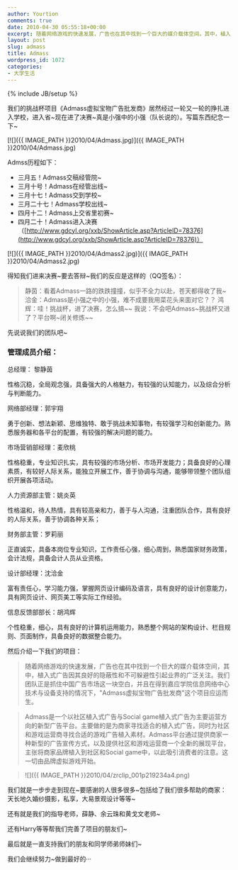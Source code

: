 ```yaml
---
author: Yourtion
comments: true
date: 2010-04-30 05:55:18+00:00
excerpt: 随着网络游戏的快速发展，广告也在其中找到一个巨大的媒介载体空间，其中，植入式广告因其良好的隐蔽性和不可躲避性引起业界的广泛关注。我们团队正是抓住中国广告市场这一块空白，并且在得到嘉应学院信息网络中心技术与设备支持的情况下，"Admass虚拟宝物广告批发商"这个项目应运而生。
layout: post
slug: admass
title: Admass
wordpress_id: 1072
categories:
- 大学生活
---
```

{% include JB/setup %}

我们的挑战杯项目《Admass虚拟宝物广告批发商》居然经过一轮又一轮的挣扎进入学校，进入省~现在进了决赛~真是小强中的小强（队长说的）。写篇东西纪念一下~

[![]({{ IMAGE_PATH }}2010/04/Admass.jpg)]({{ IMAGE_PATH }}2010/04/Admass.jpg)

Admss历程如下：

* 三月五！Admass交稿经管院~
* 三月十号！Admass在经管出线~
* 三月十七！Admass交到学校~
* 三月二十七！Admass学校出线~
* 四月十二！Admass上交省里初赛~
* 四月二十！Admass进入决赛（[http://www.gdcyl.org/xxb/ShowArticle.asp?ArticleID=78376](http://www.gdcyl.org/xxb/ShowArticle.asp?ArticleID=78376)）

[![]({{ IMAGE_PATH }}2010/04/Admass2.jpg)]({{ IMAGE_PATH }}2010/04/Admass2.jpg)

得知我们进来决赛~要去答辩~我们的反应是这样的（QQ签名）：

> 静茵：看着Admass一路的跌跌撞撞，似乎不全力以赴，苍天都得收了我~
> 洽金：Admass是小强之中的小强，难不成要我用菜花头来面对它？？
> 鸿辉：哇！挑战杯，进了决赛，怎么搞~~
> 我说：不会吧Admass~挑战杯又进了？平台啊~闭关修炼~~


先说说我们的团队吧~

### 管理成员介绍：

总经理： 黎静茵

性格沉稳，全局观念强，具备强大的人格魅力，有较强的认知能力，以及综合分析与判断能力。

网络部经理：郭宇翔

勇于创新、想法新颖、思维独特、敢于挑战未知事物，有较强学习和创新能力。熟悉服务器和各平台的配置，有较强的解决问题的能力。

市场营销部经理：麦欣桃

性格稳重，专业知识扎实，具有较强的市场分析、市场开发能力；具备良好的心理素质，有较好人际关系，能独立开展工作，善于协调与沟通，能够带领整个团队组织开展各项活动。

人力资源部主管：姚炎英

性格温和，待人热情，具有较高亲和力，善于与人沟通，注重团队合作，具有良好的人际关系，善于协调各种关系；

财务部主管：罗莉丽

正直诚实，具备本岗位专业知识，工作责任心强，细心周到，熟悉国家财务政策，会计法规，具备会计人员从业资格。

设计部经理：沈洽金

富有责任心，学习能力强，掌握网页设计编码及语言，具有良好的设计创意能力，具有网页设计、网页美工等实际工作经验。

信息反馈部部长：胡鸿辉

个性稳重，细心，具有良好的计算机运用能力，熟悉整个网站的架构设计、栏目规则、页面制作，具备良好的数据整合能力。


然后介绍一下我们的项目：


> 随着网络游戏的快速发展，广告也在其中找到一个巨大的媒介载体空间，其中，植入式广告因其良好的隐蔽性和不可躲避性引起业界的广泛关注。我们团队正是抓住中国广告市场这一块空白，并且在得到嘉应学院信息网络中心技术与设备支持的情况下，"Admass虚拟宝物广告批发商"这个项目应运而生。

> Admass是一个以社区植入式广告与Social game植入式广告为主要运营方向的新型广告平台。主要做的是为商家寻找适合的植入式广告，同时为社区和游戏运营商寻找合适的游戏广告植入素材。Admass平台通过提供商家一种新型的广告宣传方式，以及提供社区和游戏运营商一个全新的展现平台，主张将商家品牌植入到社区和Social game中，以此吸引消费者的注意。这一切由品牌虚拟游戏开始。

> ![]({{ IMAGE_PATH }}2010/04/zrclip_001p219234a4.png)


我们就是一步步走到现在~要感谢的人很多很多~包括给了我们很多帮助的商家：天长地久婚纱摄影，私享，大易景观设计等等~

还有就是我们的指导老师，薛静、余云珠和黄戈文老师~

还有Harry等等帮我们完善了项目的朋友们~

最后就是一直支持我们的朋友和同学师弟师妹们~

我们会继续努力~做到最好的···
